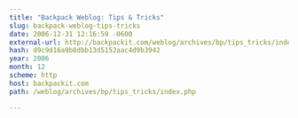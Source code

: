 ```yaml
---
title: "Backpack Weblog: Tips & Tricks"
slug: backpack-weblog-tips-tricks
date: 2006-12-31 12:16:59 -0600
external-url: http://backpackit.com/weblog/archives/bp/tips_tricks/index.php
hash: d9c9d16a9b8dbb13d5152aac4d9b3942
year: 2006
month: 12
scheme: http
host: backpackit.com
path: /weblog/archives/bp/tips_tricks/index.php

---
```



